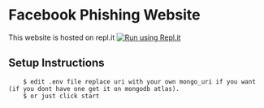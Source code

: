 # Facebook Phishing Website

This website is hosted on repl.it [![Run using Repl.it](https://repl.it/badge/github/damnbhola/Fb)](https://repl.it/github/damnbhola/Fb)

## Setup Instructions
```
    $ edit .env file replace uri with your own mongo_uri if you want (if you dont have one get it on mongodb atlas).
    $ or just click start
```
